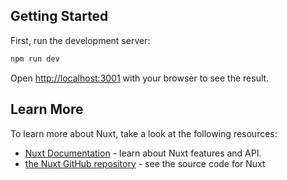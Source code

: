 ## Getting Started

First, run the development server:

```bash
npm run dev
```

Open [http://localhost:3001](http://localhost:3000) with your browser to see the result.

## Learn More

To learn more about Nuxt, take a look at the following resources:

- [Nuxt Documentation](https://nuxt.com/docs) - learn about Nuxt features and API.
- [the Nuxt GitHub repository](https://github.com/nuxt/nuxt) - see the source code for Nuxt
